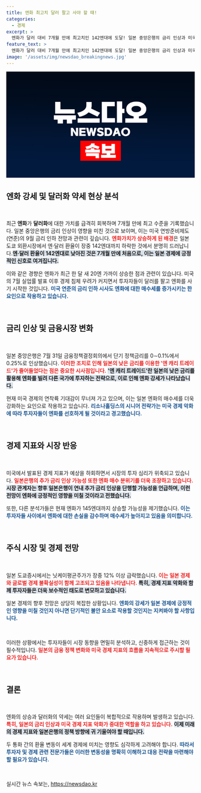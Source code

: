```yaml
---
title: 엔화 최고치 달러 팔고 사야 할 때!
categories:
  - 경제
excerpt: >
  엔화가 달러 대비 7개월 만에 최고치인 142엔대에 도달! 일본 중앙은행의 금리 인상과 미국의 경기 침체 우려가 주효한 가운데, 금융시장에 미치는 영향은? 전문가들의 분석과 향후 전망을 살펴보자!
feature_text: >
  엔화가 달러 대비 7개월 만에 최고치인 142엔대에 도달! 일본 중앙은행의 금리 인상과 미국의 경기 침체 우려가 주효한 가운데, 금융시장에 미치는 영향은? 전문가들의 분석과 향후 전망을 살펴보자!
image: '/assets/img/newsdao_breakingnews.jpg'
---
```


<p><img src="/assets/img/newsdao_breakingnews.jpg" alt="pcversion 속보" /></p>

<h2 data-ke-size="size26">엔화 강세 및 달러화 약세 현상 분석</h2>

<p data-ke-size="size16">&nbsp;</p>

<p>최근 <strong>엔화</strong>가 <strong>달러화</strong>에 대한 가치를 급격히 회복하며 7개월 만에 최고 수준을 기록했습니다. 일본 중앙은행의 금리 인상이 영향을 미친 것으로 보이며, 이는 미국 연방준비제도(연준)의 9월 금리 인하 전망과 관련이 깊습니다. <b><span style="color: #ee2323;">엔화가치가 상승하게 된 배경</span></b>은 일본 도쿄 외환시장에서 엔·달러 환율이 장중 142엔대까지 하락한 것에서 분명히 드러납니다.<b><span style="background-color: #21538527;">엔·달러 환율이 142엔대로 낮아진 것은 7개월 만에 처음으로, 이는 일본 경제에 긍정적인 신호로 여겨집니다.</span></b> </p>

<p>이와 같은 경향은 엔화가 최근 한 달 새 20엔 가까이 상승한 점과 관련이 있습니다. 미국의 7월 실업률 발표 이후 경제 침체 우려가 커지면서 투자자들이 달러를 팔고 엔화를 사기 시작한 것입니다. <b><span style="color: #1a5490;">미국 연준의 금리 인하 시사도 엔화에 대한 매수세를 증가시키는 한 요인으로 작용하고 있습니다.</span></b></p>

<p data-ke-size="size16">&nbsp;</p>

<h2 data-ke-size="size26">금리 인상 및 금융시장 변화</h2>

<p data-ke-size="size16">&nbsp;</p>

<p>일본 중앙은행은 7월 31일 금융정책결정회의에서 단기 정책금리를 0∼0.1%에서 0.25%로 인상했습니다. <b><span style="color: #ee2323;">이러한 조치로 인해 일본의 낮은 금리를 이용한 '엔 캐리 트레이드'가 줄어들었다는 점은 중요한 시사점입니다.</span></b> <b><span style="background-color: #21538527;">'엔 캐리 트레이드'란 일본의 낮은 금리를 활용해 엔화를 빌려 다른 국가에 투자하는 전략으로, 이로 인해 엔화 강세가 나타났습니다.</span></b></p>

<p>현재 미국 경제의 연착륙 기대감이 무너져 가고 있으며, 이는 일본 엔화의 매수세를 더욱 강화하는 요인으로 작용하고 있습니다. <b><span style="color: #1a5490;">리소나홀딩스의 시니어 전략가는 미국 경제 악화에 따라 투자자들이 엔화를 선호하게 될 것이라고 경고했습니다.</span></b></p>

<p data-ke-size="size16">&nbsp;</p>

<h2 data-ke-size="size26">경제 지표와 시장 반응</h2>

<p data-ke-size="size16">&nbsp;</p>

<p>미국에서 발표된 경제 지표가 예상을 하회하면서 시장의 투자 심리가 위축되고 있습니다. <b><span style="color: #ee2323;">일본은행의 추가 금리 인상 가능성 또한 엔화 매수 분위기를 더욱 조장하고 있습니다.</span></b> <b><span style="background-color: #21538527;">시장 관계자는 향후 일본은행이 연내 추가 금리 인상을 단행할 가능성을 언급하며, 이런 전망이 엔화에 긍정적인 영향을 미칠 것이라고 전했습니다.</span></b></p>

<p>또한, 다른 분석가들은 현재 엔화가 145엔대까지 상승할 가능성을 제기했습니다. <b><span style="color: #1a5490;">이는 투자자들 사이에서 엔화에 대한 손실을 감수하며 매수세가 높아지고 있음을 의미합니다.</span></b></p>

<p data-ke-size="size16">&nbsp;</p>

<h2 data-ke-size="size26">주식 시장 및 경제 전망</h2>

<p data-ke-size="size16">&nbsp;</p>

<p>일본 도쿄증시에서는 닛케이평균주가가 장중 12% 이상 급락했습니다. <b><span style="color: #ee2323;">이는 일본 경제와 글로벌 경제 불확실성이 함께 고조되고 있음을 나타냅니다.</span></b> <b><span style="background-color: #21538527;">특히, 경제 지표 악화와 함께 투자자들은 더욱 보수적인 태도로 변모하고 있습니다.</span></b> </p>

<p>일본 경제의 향후 전망은 상당히 복잡한 상황입니다. <b><span style="color: #1a5490;">엔화의 강세가 일본 경제에 긍정적인 영향을 미칠 것인지 아니면 단기적인 불안 요소로 작용할 것인지는 지켜봐야 할 사항입니다.</span></b></p>

<p data-ke-size="size16">&nbsp;</p>

<p>이러한 상황에서는 투자자들이 시장 동향을 면밀히 분석하고, 신중하게 접근하는 것이 필수적입니다. <b><span style="color: #ee2323;">일본의 금융 정책 변화와 미국 경제 지표의 흐름을 지속적으로 주시할 필요가 있습니다.</span></b> </p>

<p data-ke-size="size16">&nbsp;</p>

<h2 data-ke-size="size26">결론</h2>

<p data-ke-size="size16">&nbsp;</p>

<p>엔화의 상승과 달러화의 약세는 여러 요인들이 복합적으로 작용하며 발생하고 있습니다. <b><span style="color: #ee2323;">특히, 일본의 금리 인상과 미국 경제 지표 악화가 중대한 역할을 하고 있습니다.</span></b> <b><span style="background-color: #21538527;">이제 미래의 경제 지표와 일본은행의 정책 방향에 귀 기울여야 할 때입니다.</span></b> </p>

<p>두 통화 간의 환율 변동이 세계 경제에 미치는 영향도 심각하게 고려해야 합니다. <b><span style="color: #1a5490;">따라서 투자자 및 경제 관련 전문가들은 이러한 변동성을 명확히 이해하고 대응 전략을 마련해야 할 필요가 있습니다.</span></b></p>

<p data-ke-size="size16">&nbsp;</p>
실시간 뉴스 속보는, <a href="https://newsdao.kr" rel="dofollow">https://newsdao.kr</a>


